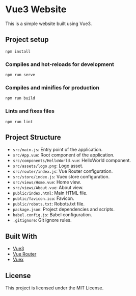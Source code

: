 # Vue3 Website

This is a simple website built using Vue3.

## Project setup
```
npm install
```

### Compiles and hot-reloads for development
```
npm run serve
```

### Compiles and minifies for production
```
npm run build
```

### Lints and fixes files
```
npm run lint
```

## Project Structure

- `src/main.js`: Entry point of the application.
- `src/App.vue`: Root component of the application.
- `src/components/HelloWorld.vue`: HelloWorld component.
- `src/assets/logo.png`: Logo asset.
- `src/router/index.js`: Vue Router configuration.
- `src/store/index.js`: Vuex store configuration.
- `src/views/Home.vue`: Home view.
- `src/views/About.vue`: About view.
- `public/index.html`: Main HTML file.
- `public/favicon.ico`: Favicon.
- `public/robots.txt`: Robots.txt file.
- `package.json`: Project dependencies and scripts.
- `babel.config.js`: Babel configuration.
- `.gitignore`: Git ignore rules.

## Built With

- [Vue3](https://v3.vuejs.org/)
- [Vue Router](https://router.vuejs.org/)
- [Vuex](https://vuex.vuejs.org/)

## License

This project is licensed under the MIT License.